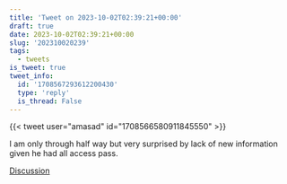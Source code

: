 ```yaml
---
title: 'Tweet on 2023-10-02T02:39:21+00:00'
draft: true
date: 2023-10-02T02:39:21+00:00
slug: '202310020239'
tags:
  - tweets
is_tweet: true
tweet_info:
  id: '1708567293612200430'
  type: 'reply'
  is_thread: False
---
```




{{< tweet user="amasad" id="1708566580911845550" >}}

I am only through half way but very surprised by lack of new information given he had all access pass.

[Discussion](https://x.com/sytelus/status/1708567293612200430)
